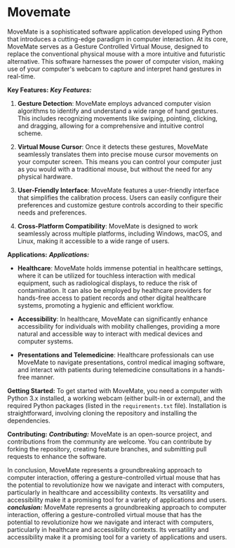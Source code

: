 # Movemate
MoveMate is a sophisticated software application developed using Python that introduces a cutting-edge paradigm in computer interaction. At its core, MoveMate serves as a Gesture Controlled Virtual Mouse, designed to replace the conventional physical mouse with a more intuitive and futuristic alternative. This software harnesses the power of computer vision, making use of your computer's webcam to capture and interpret hand gestures in real-time.

****Key Features:****
***Key Features:***
1. **Gesture Detection**: MoveMate employs advanced computer vision algorithms to identify and understand a wide range of hand gestures. This includes recognizing movements like swiping, pointing, clicking, and dragging, allowing for a comprehensive and intuitive control scheme.

2. **Virtual Mouse Cursor**: Once it detects these gestures, MoveMate seamlessly translates them into precise mouse cursor movements on your computer screen. This means you can control your computer just as you would with a traditional mouse, but without the need for any physical hardware.
   
3. **User-Friendly Interface**: MoveMate features a user-friendly interface that simplifies the calibration process. Users can easily configure their preferences and customize gesture controls according to their specific needs and preferences.

4. **Cross-Platform Compatibility**: MoveMate is designed to work seamlessly across multiple platforms, including Windows, macOS, and Linux, making it accessible to a wide range of users.



****Applications:****
***Applications:***
- **Healthcare**: MoveMate holds immense potential in healthcare settings, where it can be utilized for touchless interaction with medical equipment, such as radiological displays, to reduce the risk of contamination. It can also be employed by healthcare providers for hands-free access to patient records and other digital healthcare systems, promoting a hygienic and efficient workflow.

- **Accessibility**: In healthcare, MoveMate can significantly enhance accessibility for individuals with mobility challenges, providing a more natural and accessible way to interact with medical devices and computer systems.

- **Presentations and Telemedicine**: Healthcare professionals can use MoveMate to navigate presentations, control medical imaging software, and interact with patients during telemedicine consultations in a hands-free manner.


  
****Getting Started:****
To get started with MoveMate, you need a computer with Python 3.x installed, a working webcam (either built-in or external), and the required Python packages (listed in the `requirements.txt` file). Installation is straightforward, involving cloning the repository and installing the dependencies.

****Contributing:****
***Contributing:***
MoveMate is an open-source project, and contributions from the community are welcome. You can contribute by forking the repository, creating feature branches, and submitting pull requests to enhance the software.

In conclusion, MoveMate represents a groundbreaking approach to computer interaction, offering a gesture-controlled virtual mouse that has the potential to revolutionize how we navigate and interact with computers, particularly in healthcare and accessibility contexts. Its versatility and accessibility make it a promising tool for a variety of applications and users.
***conclusion:***
MoveMate represents a groundbreaking approach to computer interaction, offering a gesture-controlled virtual mouse that has the potential to revolutionize how we navigate and interact with computers, particularly in healthcare and accessibility contexts. Its versatility and accessibility make it a promising tool for a variety of applications and users.
